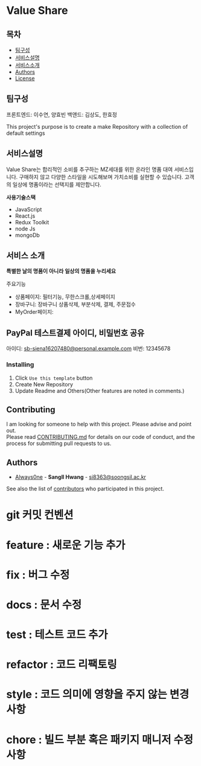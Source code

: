 # Value Share

## 목차

- [팀구성](#팀구성)
- [서비스설명](#서비스설명)
- [서비스소개](#서비스소개)
- [Authors](#authors)
- [License](#license)
<!--  Other options to write Readme
- [Deployment](#deployment)
- [Used or Referenced Projects](Used-or-Referenced-Projects)
  -->

## 팀구성

프론트엔드: 이수연, 양효빈
백앤드: 김상도, 한효정

<!--Wirte one paragraph of project description -->

This project's purpose is to create a make Repository with a collection of default settings

## 서비스설명

Value Share는 합리적인 소비를 추구하는 MZ세대를 위한 온라인 명품 대여 서비스입니다.
구매하지 않고 다양한 스타일을 시도해보며 가치소비를 실현할 수 있습니다.
고객의 일상에 명품이라는 선택지를 제안합니다.

**사용기술스택**

- JavaScript
- React.js
- Redux Toolkit
- node Js
- mongoDb

## 서비스 소개

**특별한 날의 명품이 아니라 일상의 명품을 누리세요**

주요기능

- 상품페이지: 필터기능, 무한스크롤,상세페이지
- 장바구니: 장바구니 상품삭제, 부분삭제, 결제, 주문접수
- MyOrder페이지:

## PayPal 테스트결제 아이디, 비밀번호 공유

아이디: sb-siena16207480@personal.example.com
비번: 12345678

### Installing

<!-- A step by step series of examples that tell you how to get a development
env running

Say what the step will be

    Give the example

And repeat

    until finished
-->

1. Click `Use this template` button
2. Create New Repository
3. Update Readme and Others(Other features are noted in comments.)
<!--

## Deployment

Add additional notes about how to deploy this on a live system
-->

## Contributing

<!-- Write the way to contribute -->

I am looking for someone to help with this project. Please advise and point out.  
Please read [CONTRIBUTING.md](CONTRIBUTING.md) for details on our code
of conduct, and the process for submitting pull requests to us.

## Authors

- [Always0ne](https://github.com/Always0ne) - **SangIl Hwang** - <si8363@soongsil.ac.kr>

See also the list of [contributors](https://github.com/always0ne/readmeTemplate/contributors)
who participated in this project.

# git 커밋 컨벤션

# feature : 새로운 기능 추가

# fix : 버그 수정

# docs : 문서 수정

# test : 테스트 코드 추가

# refactor : 코드 리팩토링

# style : 코드 의미에 영향을 주지 않는 변경사항

# chore : 빌드 부분 혹은 패키지 매니저 수정사항

```

```

